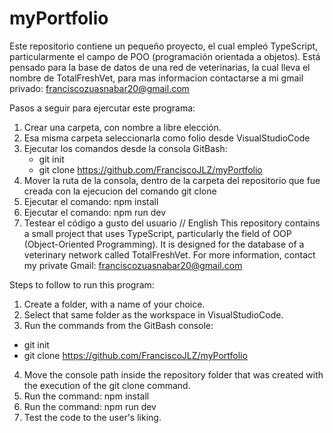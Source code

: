# myPortfolio

Este repositorio contiene un pequeño proyecto, el cual empleó TypeScript, particularmente el campo de POO (programación orientada a objetos). Está pensado para la base de datos de una red de veterinarias, la cual lleva el nombre de TotalFreshVet, para mas informacion contactarse a mi gmail privado: franciscozuasnabar20@gmail.com

Pasos a seguir para ejercutar este programa:

1) Crear una carpeta, con nombre a libre elección.
2) Esa misma carpeta seleccionarla como folio desde VisualStudioCode
3) Ejecutar los comandos desde la consola GitBash:
   * git init
   * git clone https://github.com/FranciscoJLZ/myPortfolio
4) Mover la ruta de la consola, dentro de la carpeta del repositorio que fue creada con la ejecucion del comando git clone
5) Ejecutar el comando: npm install
6) Ejecutar el comando: npm run dev
7) Testear el código a gusto del usuario
// English
This repository contains a small project that uses TypeScript, particularly the field of OOP (Object-Oriented Programming). It is designed for the database of a veterinary network called TotalFreshVet. For more information, contact my private Gmail: franciscozuasnabar20@gmail.com

Steps to follow to run this program:

1) Create a folder, with a name of your choice.
2) Select that same folder as the workspace in VisualStudioCode.
3) Run the commands from the GitBash console:
  * git init
  * git clone https://github.com/FranciscoJLZ/myPortfolio
4) Move the console path inside the repository folder that was created with the execution of the git clone command.
5) Run the command: npm install
6) Run the command: npm run dev
7) Test the code to the user's liking.

